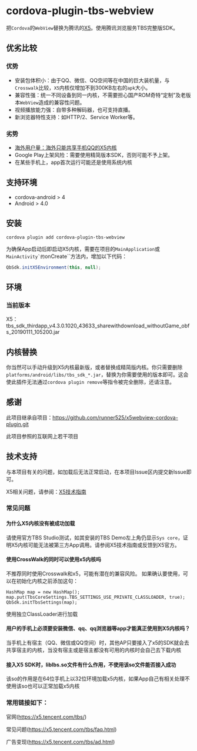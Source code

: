 # cordova-plugin-tbs-webview

把``Cordova``的``WebView``替换为腾讯的[X5](http://x5.tencent.com/)。使用腾讯浏览服务TBS完整版SDK。

## 优劣比较

### 优势
- 安装包体积小：由于QQ、微信、QQ空间等在中国的巨大装机量，与``Crosswalk``比较，``X5``内核仅增加不到300KB左右的``apk``大小。
- 兼容性强：统一不同设备到同一内核，不需要担心国产ROM奇特“定制”及老版本``WebView``造成的兼容性问题。
- 视频播放能力强：自带多种解码器，也可支持直播。
- 新浏览器特性支持：如HTTP/2、Service Worker等。

### 劣势
- [海外用户量：海外只能共享手机QQ的X5内核](http://x5.tencent.com/tbs/technical.html#/detail/sdk/1/14e9f3f4-ed64-4330-8e31-25d1f1a68cf7)
- Google Play上架风险：需要使用精简版本SDK，否则可能不予上架。
- 在某些手机上，app首次运行可能还是使用系统内核

## 支持环境

- cordova-android > 4
- Android > 4.0

## 安装

``cordova plugin add cordova-plugin-tbs-webview``

为确保App启动后即启动X5内核，需要在项目的``MainApplication``或``MainActivity`的``onCreate``方法内，增加以下代码：

```java
QbSdk.initX5Environment(this, null);
```

## 环境

### 当前版本

X5：tbs_sdk_thirdapp_v4.3.0.1020_43633_sharewithdownload_withoutGame_obfs_20190111_105200.jar

## 内核替换

你当然可以手动升级到X5内核最新版，或者替换成精简版内核。你只需要删除``platforms/android/libs/tbs_sdk_*.jar``，替换为你需要使用的版本即可。这会使此插件无法通过``cordova plugin remove``等指令被完全删除，还请注意。


## 感谢

此项目继承自项目：https://github.com/runner525/x5webview-cordova-plugin.git

此项目参照的互联网上若干项目

## 技术支持

与本项目有关的问题，如加载后无法正常启动，在本项目Issue区内提交新Issue即可。

X5相关问题，请参阅：[X5技术指南](http://x5.tencent.com/tbs/guide.html)

### 常见问题

#### 为什么X5内核没有被成功加载

请使用官方TBS Studio测试，如其安装的TBS Demo左上角仍显示``Sys core``，证明X5内核可能无法被第三方App调用。请参阅X5技术指南或反馈到X5官方。

#### 使用CrossWalk的同时可以使用x5内核吗

不推荐同时使用Crosswalk和x5，可能有潜在的兼容风险。
如果确认要使用，可以在初始化内核之前添加这句：
```
HashMap map = new HashMap();
map.put(TbsCoreSettings.TBS_SETTINGS_USE_PRIVATE_CLASSLOADER, true);
QbSdk.initTbsSettings(map);
```
使用独立ClassLoader进行加载

#### 用户的手机上必须要安装微信、qq、qq浏览器等app才能真正使用到X5内核吗？

当手机上有宿主（QQ、微信或QQ空间）时，其他AP只要接入了x5的SDK就会去共享宿主的内核，当没有宿主或是宿主都没有可用的内核时会自己去下载内核

#### 接入X5 SDK时，liblbs.so文件有什么作用，不使用该so文件能否接入成功

该so的作用是在64位手机上以32位环境加载x5内核，如果App自己有相关处理不使用该so也可以正常加载x5内核

### 常用链接如下：

官网(https://x5.tencent.com/tbs/)

常见问题(https://x5.tencent.com/tbs/faq.html)

广告变现(https://x5.tencent.com/tbs/ad.html)
